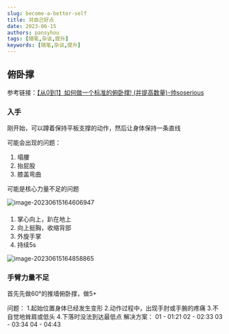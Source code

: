 ```yaml
---
slug: become-a-better-self
title: 对自己好点
date: 2023-06-15
authors: pansyhou
tags: [随笔,杂谈,提升]
keywords: [随笔,杂谈,提升]
---
```


## 俯卧撑

参考链接：[【从0到1】如何做一个标准的俯卧撑! (并提高数量)-帅soserious]( https://www.bilibili.com/video/BV1Ta411K72v/?share_source=copy_web&vd_source=b75823388a5bcd595be80275bf87f2b5)

<!-- truncate -->

### 入手

刚开始，可以蹲着保持平板支撑的动作，然后让身体保持一条直线

可能会出现的问题：

1. 塌腰
2. 抬屁股
3. 膝盖弯曲

可能是核心力量不足的问题

![image-20230615164606947](https://pic.imgdb.cn/item/648acfd91ddac507cc839d5a)

#### 

1. 掌心向上，趴在地上
2. 向上挺胸，收缩背部
3. 外旋手掌
4. 持续5s

![image-20230615164858865](https://pic.imgdb.cn/item/648ad07f1ddac507cc85de89)

### 手臂力量不足

首先先做60°的推墙俯卧撑，做5+





问题：
1.起始位置身体已经发生变形
2.动作过程中，出现手肘或手腕的疼痛
3.不自觉地耸肩或低头
4.下落时没法到达最低点
解决方案：
01 - 01:21
02 - 02:33
03 - 03:34
04 - 04:43
